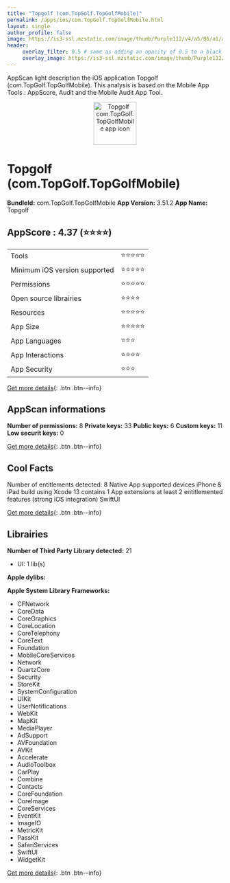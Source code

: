 ```yaml
---
title: "Topgolf (com.TopGolf.TopGolfMobile)"
permalink: /apps/ios/com.TopGolf.TopGolfMobile.html
layout: single
author_profile: false
image: https://is3-ssl.mzstatic.com/image/thumb/Purple112/v4/a5/86/a1/a586a16a-c959-4428-621d-7cae465ec63f/AppIcon-0-1x_U007emarketing-0-7-0-85-220.png/512x512bb.jpg
header: 
     overlay_filter: 0.5 # same as adding an opacity of 0.5 to a black background
     overlay_image: https://is3-ssl.mzstatic.com/image/thumb/Purple112/v4/a5/86/a1/a586a16a-c959-4428-621d-7cae465ec63f/AppIcon-0-1x_U007emarketing-0-7-0-85-220.png/512x512bb.jpg
---
```

AppScan light description the iOS application Topgolf (com.TopGolf.TopGolfMobile). This analysis is based on the Mobile App Tools : AppScore, Audit and the Mobile Audit App Tool.

  
  
<div style="text-align: center;"><img src="https://is3-ssl.mzstatic.com/image/thumb/Purple112/v4/a5/86/a1/a586a16a-c959-4428-621d-7cae465ec63f/AppIcon-0-1x_U007emarketing-0-7-0-85-220.png/512x512bb.jpg" width="100" height="100" alt="Topgolf com.TopGolf.TopGolfMobile app icon"></div>  
  
# Topgolf (com.TopGolf.TopGolfMobile)

**BundleId:** com.TopGolf.TopGolfMobile
**App Version:** 3.51.2
**App Name:** Topgolf


## AppScore : 4.37 (⭐️⭐️⭐️⭐️) 

<table>
<tr><td> Tools </td><td> ⭐️⭐️⭐️⭐️⭐️ </td></tr>
<tr><td> Minimum iOS version supported </td><td> ⭐️⭐️⭐️⭐️⭐️ </td></tr>
<tr><td> Permissions </td><td> ⭐️⭐️⭐️⭐️⭐️ </td></tr>
<tr><td> Open source librairies </td><td> ⭐️⭐️⭐️⭐️ </td></tr>
<tr><td> Resources </td><td> ⭐️⭐️⭐️⭐️⭐️ </td></tr>
<tr><td> App Size </td><td> ⭐️⭐️⭐️⭐️⭐️ </td></tr>
<tr><td> App Languages </td><td> ⭐️⭐️⭐️ </td></tr>
<tr><td> App Interactions </td><td> ⭐️⭐️⭐️⭐️ </td></tr>
<tr><td> App Security </td><td> ⭐️⭐️⭐️ </td></tr>
</table>

[Get more details](/pricing.html){: .btn .btn--info}  
  
## AppScan informations 

**Number of permissions:** 8
**Private keys:** 33
**Public keys:** 6
**Custom keys:** 11
**Low securit keys:** 0
  
[Get more details](/pricing.html){: .btn .btn--info}

## Cool Facts

Number of entitlements detected: 8
Native App
supported devices iPhone & iPad
build using Xcode 13
contains 1 App extensions
at least 2 entitlemented features (strong iOS integration)
SwiftUI
  
[Get more details](/pricing.html){: .btn .btn--info}

## Librairies 
**Number of Third Party Library detected:** 21
- UI: 1 lib(s)

**Apple dylibs:**


**Apple System Library Frameworks:**
- CFNetwork
- CoreData
- CoreGraphics
- CoreLocation
- CoreTelephony
- CoreText
- Foundation
- MobileCoreServices
- Network
- QuartzCore
- Security
- StoreKit
- SystemConfiguration
- UIKit
- UserNotifications
- WebKit
- MapKit
- MediaPlayer
- AdSupport
- AVFoundation
- AVKit
- Accelerate
- AudioToolbox
- CarPlay
- Combine
- Contacts
- CoreFoundation
- CoreImage
- CoreServices
- EventKit
- ImageIO
- MetricKit
- PassKit
- SafariServices
- SwiftUI
- WidgetKit


  
[Get more details](/pricing.html){: .btn .btn--info}

